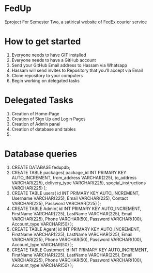 # FedUp
Eproject For Semester Two, a satirical website of FedEx courier service

# How to get started

1. Everyone needs to have GIT installed
2. Everyone needs to have a GitHub account
3. Send your GitHub Email address to Hassam via Whatsapp
4. Hassam will send invites to Repository that you'll accept via Email
5. Clone repository to your computers
6. Begin working on delegated tasks

# Delegated Tasks

1. Creation of Home-Page
2. Creation of Sign Up and Login Pages
3. Creation of Admin panel
4. Creation of database and tables
5. 

# Database queries

1) CREATE DATABASE fedupdb;
2) CREATE TABLE packages(
	package_id INT PRIMARY KEY AUTO_INCREMENT,
    from_address VARCHAR(225),
    to_address VARCHAR(225),
  	delivery_type VARCHAR(225),
    special_instructions VARCHAR(225)
);
3) CREATE TABLE users(
	  id INT PRIMARY KEY AUTO_INCREMENT,
    Username VARCHAR(225),
    Email VARCHAR(225),
  	Contact VARCHAR(225),
    Password VARCHAR(225)
);
4) CREATE TABLE Admin(
	  id INT PRIMARY KEY AUTO_INCREMENT,
    FirstName VARCHAR(225),
    LastName VARCHAR(225),
  	Email VARCHAR(225),
    Phone VARCHAR(50),
    Password VARCHAR(100),
    Account_type VARCHAR(50)
);
5) CREATE TABLE Agent(
	  id INT PRIMARY KEY AUTO_INCREMENT,
    FirstName VARCHAR(225),
    LastName VARCHAR(225),
  	Email VARCHAR(225),
    Phone VARCHAR(50),
    Password VARCHAR(100),
    Account_type VARCHAR(50)
);
6) CREATE TABLE Customer(
	  id INT PRIMARY KEY AUTO_INCREMENT,
    FirstName VARCHAR(225),
    LastName VARCHAR(225),
  	Email VARCHAR(225),
    Phone VARCHAR(50),
    Password VARCHAR(100),
    Account_type VARCHAR(50)
);